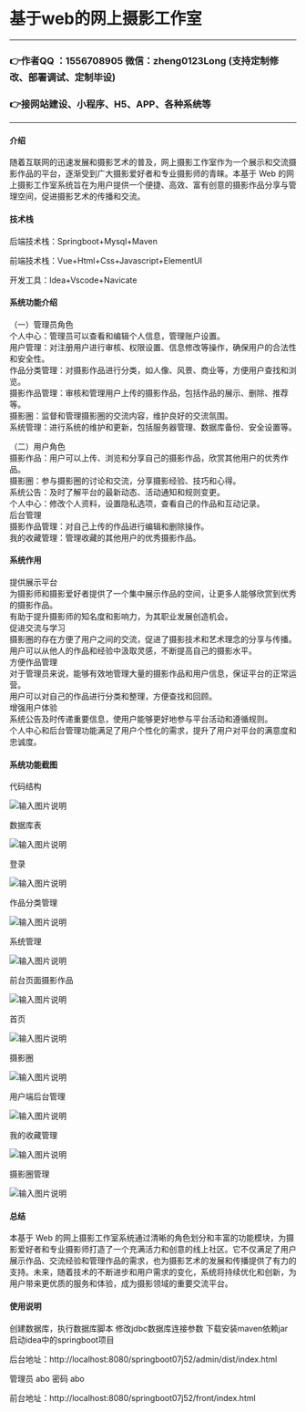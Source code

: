 # 基于web的网上摄影工作室

---
### 👉作者QQ ：1556708905 微信：zheng0123Long (支持定制修改、部署调试、定制毕设)

### 👉接网站建设、小程序、H5、APP、各种系统等

---

#### 介绍

随着互联网的迅速发展和摄影艺术的普及，网上摄影工作室作为一个展示和交流摄影作品的平台，逐渐受到广大摄影爱好者和专业摄影师的青睐。本基于 Web 的网上摄影工作室系统旨在为用户提供一个便捷、高效、富有创意的摄影作品分享与管理空间，促进摄影艺术的传播和交流。

#### 技术栈

后端技术栈：Springboot+Mysql+Maven

前端技术栈：Vue+Html+Css+Javascript+ElementUI

开发工具：Idea+Vscode+Navicate

#### 系统功能介绍

（一）管理员角色  
个人中心：管理员可以查看和编辑个人信息，管理账户设置。  
用户管理：对注册用户进行审核、权限设置、信息修改等操作，确保用户的合法性和安全性。  
作品分类管理：对摄影作品进行分类，如人像、风景、商业等，方便用户查找和浏览。  
摄影作品管理：审核和管理用户上传的摄影作品，包括作品的展示、删除、推荐等。  
摄影圈：监督和管理摄影圈的交流内容，维护良好的交流氛围。  
系统管理：进行系统的维护和更新，包括服务器管理、数据库备份、安全设置等。  

（二）用户角色  
摄影作品：用户可以上传、浏览和分享自己的摄影作品，欣赏其他用户的优秀作品。  
摄影圈：参与摄影圈的讨论和交流，分享摄影经验、技巧和心得。  
系统公告：及时了解平台的最新动态、活动通知和规则变更。  
个人中心：修改个人资料，设置隐私选项，查看自己的作品和互动记录。  
后台管理  
摄影作品管理：对自己上传的作品进行编辑和删除操作。  
我的收藏管理：管理收藏的其他用户的优秀摄影作品。  

#### 系统作用

提供展示平台    
为摄影师和摄影爱好者提供了一个集中展示作品的空间，让更多人能够欣赏到优秀的摄影作品。  
有助于提升摄影师的知名度和影响力，为其职业发展创造机会。  
促进交流与学习  
摄影圈的存在方便了用户之间的交流，促进了摄影技术和艺术理念的分享与传播。  
用户可以从他人的作品和经验中汲取灵感，不断提高自己的摄影水平。  
方便作品管理  
对于管理员来说，能够有效地管理大量的摄影作品和用户信息，保证平台的正常运营。  
用户可以对自己的作品进行分类和整理，方便查找和回顾。  
增强用户体验  
系统公告及时传递重要信息，使用户能够更好地参与平台活动和遵循规则。  
个人中心和后台管理功能满足了用户个性化的需求，提升了用户对平台的满意度和忠诚度。  

#### 系统功能截图

代码结构

![输入图片说明](images/16419fd00ea9dc734bb42a93254b25a.png)

数据库表

![输入图片说明](images/9e722e34ae1f907d892fce1818c1122.png)

登录

![输入图片说明](images/a0ece03414c5c1a9c3c1bb29df789b2.png)

作品分类管理

![输入图片说明](images/934191ce125e68bbe2fa6aea0a8c7c0.png)

系统管理

![输入图片说明](images/470175a448956107414dccaef966019.png)

前台页面摄影作品

![输入图片说明](images/aee1c3ee8fb45ae30d9d651d37deaf2.png)

首页

![输入图片说明](images/15d6a365789b2ebdbca84b6bca7a094.png)

摄影圈

![输入图片说明](images/a2d02b1eb5cb8ceab6f5bc0e924bb38.png)

用户端后台管理

![输入图片说明](images/80e274ff79312aeced6f33689c32b24.png)

我的收藏管理

![输入图片说明](images/5751846a75d9af9014205c6f01387e9.png)

摄影圈管理

![输入图片说明](images/a0f6b4979b8bee724de31d892da0476.png)

#### 总结

本基于 Web 的网上摄影工作室系统通过清晰的角色划分和丰富的功能模块，为摄影爱好者和专业摄影师打造了一个充满活力和创意的线上社区。它不仅满足了用户展示作品、交流经验和管理作品的需求，也为摄影艺术的发展和传播提供了有力的支持。未来，随着技术的不断进步和用户需求的变化，系统将持续优化和创新，为用户带来更优质的服务和体验，成为摄影领域的重要交流平台。

#### 使用说明

创建数据库，执行数据库脚本 修改jdbc数据库连接参数 下载安装maven依赖jar 启动idea中的springboot项目

后台地址：http://localhost:8080/springboot07j52/admin/dist/index.html

管理员  abo 密码 abo

前台地址：http://localhost:8080/springboot07j52/front/index.html
